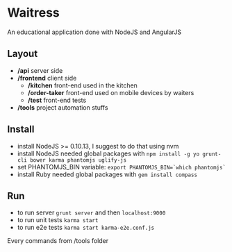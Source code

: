 # Waitress
An educational application done with NodeJS and AngularJS

## Layout
* **/api** server side
* **/frontend** client side
  * **/kitchen** front-end used in the kitchen
  * **/order-taker** front-end used on mobile devices by waiters
  * **/test** front-end tests
* **/tools** project automation stuffs

## Install
* install NodeJS >= 0.10.13, I suggest to do that using nvm
* install NodeJS needed global packages with `npm install -g yo grunt-cli bower karma phantomjs uglify-js`
* set PHANTOMJS_BIN variable: ``export PHANTOMJS_BIN=`which phantomjs` ``
* install Ruby needed global packages with `gem install compass`

## Run
* to run server `grunt server` and then `localhost:9000`
* to run unit tests `karma start`
* to run e2e tests `karma start karma-e2e.conf.js`

Every commands from /tools folder
